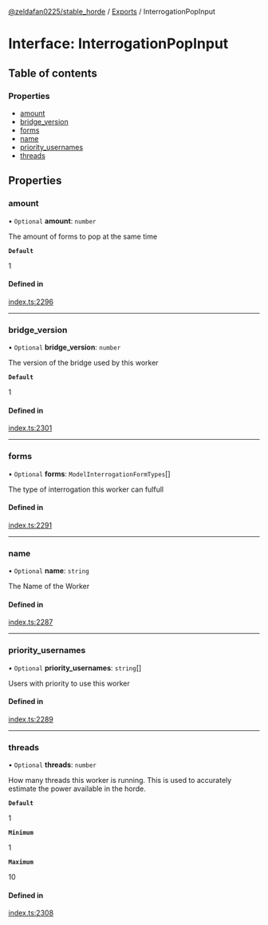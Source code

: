 [@zeldafan0225/stable_horde](../README.md) / [Exports](../modules.md) / InterrogationPopInput

# Interface: InterrogationPopInput

## Table of contents

### Properties

- [amount](InterrogationPopInput.md#amount)
- [bridge\_version](InterrogationPopInput.md#bridge_version)
- [forms](InterrogationPopInput.md#forms)
- [name](InterrogationPopInput.md#name)
- [priority\_usernames](InterrogationPopInput.md#priority_usernames)
- [threads](InterrogationPopInput.md#threads)

## Properties

### amount

• `Optional` **amount**: `number`

The amount of forms to pop at the same time

**`Default`**

1

#### Defined in

[index.ts:2296](https://github.com/ZeldaFan0225/stable_horde/blob/e31e830/index.ts#L2296)

___

### bridge\_version

• `Optional` **bridge\_version**: `number`

The version of the bridge used by this worker

**`Default`**

1

#### Defined in

[index.ts:2301](https://github.com/ZeldaFan0225/stable_horde/blob/e31e830/index.ts#L2301)

___

### forms

• `Optional` **forms**: `ModelInterrogationFormTypes`[]

The type of interrogation this worker can fulfull

#### Defined in

[index.ts:2291](https://github.com/ZeldaFan0225/stable_horde/blob/e31e830/index.ts#L2291)

___

### name

• `Optional` **name**: `string`

The Name of the Worker

#### Defined in

[index.ts:2287](https://github.com/ZeldaFan0225/stable_horde/blob/e31e830/index.ts#L2287)

___

### priority\_usernames

• `Optional` **priority\_usernames**: `string`[]

Users with priority to use this worker

#### Defined in

[index.ts:2289](https://github.com/ZeldaFan0225/stable_horde/blob/e31e830/index.ts#L2289)

___

### threads

• `Optional` **threads**: `number`

How many threads this worker is running. This is used to accurately estimate the power available in the horde.

**`Default`**

1

**`Minimum`**

1

**`Maximum`**

10

#### Defined in

[index.ts:2308](https://github.com/ZeldaFan0225/stable_horde/blob/e31e830/index.ts#L2308)

